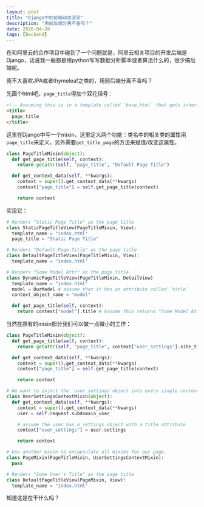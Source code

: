 ```yaml
---
layout: post
title: "Django中的前端动态渲染"
description: "用前后端分离不香吗？"
date: 2020-04-28
tags: [Backend]
---
```


在和阿里云的合作项目中碰到了一个问题就是，阿里云相关项目的开发后端是Django，话说我一般都是用python写写数据分析脚本或者算法什么的，很少搞后端呢。

我不大喜欢JPA或者thymeleaf之类的，用前后端分离不香吗？

<!--more-->

先画个html吧，```page_title```得加个双花括号：

```HTML
<!-- Assuming this is in a template called `base.html` that gets inherited by other templates -->
<title>
  page_title
</title>
```

这里在Django中写一个mixin，这里定义两个功能：类名中的相关类的属性用```page_title```来定义，另外需要```get_title_page```的方法来赋值/改变这属性。

```python
class PageTitleMixin(object):
  def get_page_title(self, context):
    return getattr(self, "page_title", "Default Page Title")

  def get_context_data(self, **kwargs):
    context = super().get_context_data(**kwargs)
    context["page_title"] = self.get_page_title(context)

    return context
```

实现它：

```python
# Renders "Static Page Title" as the page title
class StaticPageTitleView(PageTitleMixin, View):
  template_name = "index.html"
  page_title = "Static Page Title"

# Renders "Default Page Title" as the page title
class DefaultPageTitleView(PageTitleMixin, View):
  template_name = "index.html"

# Renders "Some Model Attr" as the page title
class DynamicPageTitleView(PageTitleMixin, DetailView)
  template_name = "index.html"
  model = OurModel # assume that it has an attribute called `title`
  context_object_name = "model"

  def get_page_title(self, context):
    return context["model"].title # Assume this returns "Some Model Attr"
```

当然在原有的mixin部分我们可以做一点微小的工作：

```python
class PageTitleMixin(object):
  def get_page_title(self, context):
    return getattr(self, "page_title", context["user_settings"].site_title)

  def get_context_data(self, **kwargs):
    context = super().get_context_data(**kwargs)
    context["page_title"] = self.get_page_title(context)

    return context

# We want to inject the `user_settings`object into every single context.
class UserSettingsContextMixin(object):
  def get_context_data(self, **kwargs):
    context = super().get_context_data(**kwargs)
    user = self.request.subdomain_user

    # assume the user has a settings object with a title attribute
    context["user_settings"] = user.settings

    return context

# Use another mixin to encapsulate all mixins for our page.
class PageMixin(PageTitleMixin, UserSettingsContextMixin):
  pass

# Renders "Some User's Title" as the page title
class DefaultPageTitleView(PageMixin, View):
  template_name = "index.html"
```

知道这是在干什么吗？